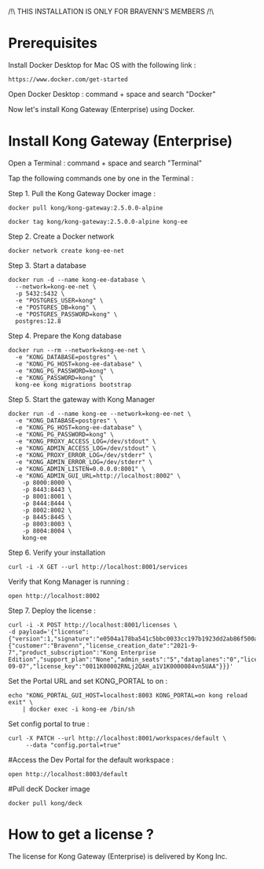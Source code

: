 /!\ THIS INSTALLATION IS ONLY FOR BRAVENN'S MEMBERS /!\

# Prerequisites

Install Docker Desktop for Mac OS with the following link :

    https://www.docker.com/get-started

Open Docker Desktop : command + space and search "Docker"

Now let's install Kong Gateway (Enterprise) using Docker.

# Install Kong Gateway (Enterprise)

Open a Terminal : command + space and search "Terminal"

Tap the following commands one by one in the Terminal :

Step 1. Pull the Kong Gateway Docker image :

    docker pull kong/kong-gateway:2.5.0.0-alpine

    docker tag kong/kong-gateway:2.5.0.0-alpine kong-ee

Step 2. Create a Docker network

    docker network create kong-ee-net

Step 3. Start a database

    docker run -d --name kong-ee-database \
      --network=kong-ee-net \
      -p 5432:5432 \
      -e "POSTGRES_USER=kong" \
      -e "POSTGRES_DB=kong" \
      -e "POSTGRES_PASSWORD=kong" \
      postgres:12.8

Step 4. Prepare the Kong database

    docker run --rm --network=kong-ee-net \
      -e "KONG_DATABASE=postgres" \
      -e "KONG_PG_HOST=kong-ee-database" \
      -e "KONG_PG_PASSWORD=kong" \
      -e "KONG_PASSWORD=kong" \
      kong-ee kong migrations bootstrap

Step 5. Start the gateway with Kong Manager

    docker run -d --name kong-ee --network=kong-ee-net \
      -e "KONG_DATABASE=postgres" \
      -e "KONG_PG_HOST=kong-ee-database" \
      -e "KONG_PG_PASSWORD=kong" \
      -e "KONG_PROXY_ACCESS_LOG=/dev/stdout" \
      -e "KONG_ADMIN_ACCESS_LOG=/dev/stdout" \
      -e "KONG_PROXY_ERROR_LOG=/dev/stderr" \
      -e "KONG_ADMIN_ERROR_LOG=/dev/stderr" \
      -e "KONG_ADMIN_LISTEN=0.0.0.0:8001" \
      -e "KONG_ADMIN_GUI_URL=http://localhost:8002" \
        -p 8000:8000 \
        -p 8443:8443 \
        -p 8001:8001 \
        -p 8444:8444 \
        -p 8002:8002 \
        -p 8445:8445 \
        -p 8003:8003 \
        -p 8004:8004 \
        kong-ee

Step 6. Verify your installation

    curl -i -X GET --url http://localhost:8001/services

Verify that Kong Manager is running :

    open http://localhost:8002

Step 7. Deploy the license :

    curl -i -X POST http://localhost:8001/licenses \
    -d payload='{"license":{"version":1,"signature":"e0504a178ba541c5bbc0033cc197b1923dd2ab86f500a945890c50bcd066ee344e3a06ab67639bfb11150a8c2875dc5cdd4949964f743c292c21ca2af4c3a5fd","payload":{"customer":"Bravenn","license_creation_date":"2021-9-7","product_subscription":"Kong Enterprise Edition","support_plan":"None","admin_seats":"5","dataplanes":"0","license_expiration_date":"2022-09-07","license_key":"0011K00002RNLj2QAH_a1V1K0000084vn5UAA"}}}'

Set the Portal URL and set KONG_PORTAL to on :

    echo "KONG_PORTAL_GUI_HOST=localhost:8003 KONG_PORTAL=on kong reload exit" \
        | docker exec -i kong-ee /bin/sh

Set config portal to true : 

    curl -X PATCH --url http://localhost:8001/workspaces/default \
         --data "config.portal=true"

#Access the Dev Portal for the default workspace :

    open http://localhost:8003/default

#Pull decK Docker image

    docker pull kong/deck


# How to get a license ?

The license for Kong Gateway (Enterprise) is delivered by Kong Inc.